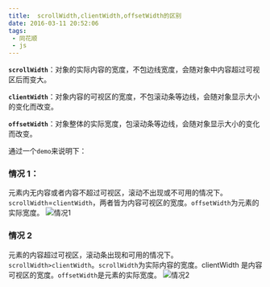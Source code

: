 ```yaml
---
title:  scrollWidth,clientWidth,offsetWidth的区别
date: 2016-03-11 20:52:06
tags:
 - 同花顺
 - js
---
```


**`scrollWidth`**：对象的实际内容的宽度，不包边线宽度，会随对象中内容超过可视区后而变大。

**`clientWidth`**：对象内容的可视区的宽度，不包滚动条等边线，会随对象显示大小的变化而改变。

**`offsetWidth`**：对象整体的实际宽度，包滚动条等边线，会随对象显示大小的变化而改变。

通过一个`demo`来说明下：

### **情况 1：**

元素内无内容或者内容不超过可视区，滚动不出现或不可用的情况下。`scrollWidth`=`clientWidth`，两者皆为内容可视区的宽度。`offsetWidth`为元素的实际宽度。
![情况1](http://img.blog.csdn.net/20170220114439342)

### **情况 2**

元素的内容超过可视区，滚动条出现和可用的情况下。
`scrollWidth>clientWidth`。`scrollWidth`为实际内容的宽度。clientWidth 是内容可视区的宽度。`offsetWidth`是元素的实际宽度。
![情况2](http://img.blog.csdn.net/20170220114455752)
